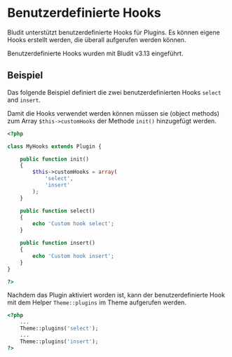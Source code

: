 # Benutzerdefinierte Hooks
<!-- position: 4 -->

Bludit unterstützt benutzerdefinierte Hooks für Plugins. Es können eigene Hooks erstellt werden, die überall aufgerufen werden können.

<div class="note">
Benutzerdefinierte Hooks wurden mit Bludit v3.13 eingeführt.
</div>

## Beispiel
Das folgende Beispiel definiert die zwei benutzerdefinierten Hooks `select` and `insert`.

Damit die Hooks verwendet werden können müssen sie (object methods) zum Array `$this->customHooks` der Methode `init()` hinzugefügt werden.

```php
<?php

class MyHooks extends Plugin {

	public function init()
	{
        $this->customHooks = array(
            'select',
            'insert'
        );
	}

	public function select()
	{
		echo 'Custom hook select';
	}

	public function insert()
	{
		echo 'Custom hook insert';
	}
}

?>
```

Nachdem das Plugin aktiviert worden ist, kann der benutzerdefinierte Hook mit dem Helper `Theme::plugins` im Theme aufgerufen werden.

```php
<?php
	...
	Theme::plugins('select');
	...
	Theme::plugins('insert');
?>
```
